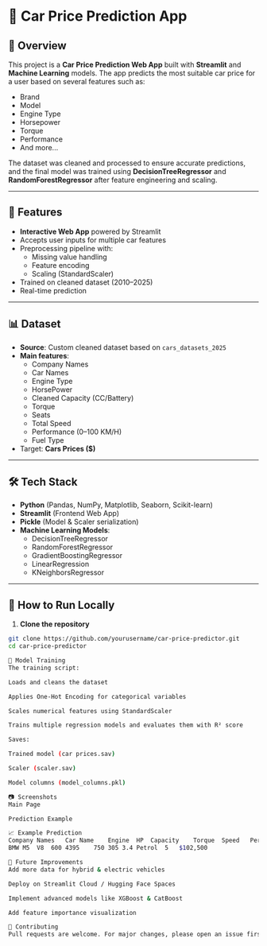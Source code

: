 # 🚗 Car Price Prediction App


## 📌 Overview
This project is a **Car Price Prediction Web App** built with **Streamlit** and **Machine Learning** models.
The app predicts the most suitable car price for a user based on several features such as:
- Brand
- Model
- Engine Type
- Horsepower
- Torque
- Performance
- And more...

The dataset was cleaned and processed to ensure accurate predictions, and the final model was trained using **DecisionTreeRegressor** and **RandomForestRegressor** after feature engineering and scaling.

---

## 🎯 Features
- **Interactive Web App** powered by Streamlit
- Accepts user inputs for multiple car features
- Preprocessing pipeline with:
  - Missing value handling
  - Feature encoding
  - Scaling (StandardScaler)
- Trained on cleaned dataset (2010–2025)
- Real-time prediction

---

## 📊 Dataset
- **Source**: Custom cleaned dataset based on `cars_datasets_2025`
- **Main features**:
  - Company Names
  - Car Names
  - Engine Type
  - HorsePower
  - Cleaned Capacity (CC/Battery)
  - Torque
  - Seats
  - Total Speed
  - Performance (0–100 KM/H)
  - Fuel Type
- Target: **Cars Prices ($)**

---

## 🛠️ Tech Stack
- **Python** (Pandas, NumPy, Matplotlib, Seaborn, Scikit-learn)
- **Streamlit** (Frontend Web App)
- **Pickle** (Model & Scaler serialization)
- **Machine Learning Models**:
  - DecisionTreeRegressor
  - RandomForestRegressor
  - GradientBoostingRegressor
  - LinearRegression
  - KNeighborsRegressor

---

## 🚀 How to Run Locally

1. **Clone the repository**
```bash
git clone https://github.com/yourusername/car-price-predictor.git
cd car-price-predictor

🧠 Model Training
The training script:

Loads and cleans the dataset

Applies One-Hot Encoding for categorical variables

Scales numerical features using StandardScaler

Trains multiple regression models and evaluates them with R² score

Saves:

Trained model (car prices.sav)

Scaler (scaler.sav)

Model columns (model_columns.pkl)

📷 Screenshots
Main Page

Prediction Example

📈 Example Prediction
Company Names	Car Name	Engine	HP	Capacity	Torque	Speed	Perf	Fuel	Seats	Predicted Price
BMW	M5	V8	600	4395	750	305	3.4	Petrol	5	$102,500

📌 Future Improvements
Add more data for hybrid & electric vehicles

Deploy on Streamlit Cloud / Hugging Face Spaces

Implement advanced models like XGBoost & CatBoost

Add feature importance visualization

🤝 Contributing
Pull requests are welcome. For major changes, please open an issue first to discuss your ideas
